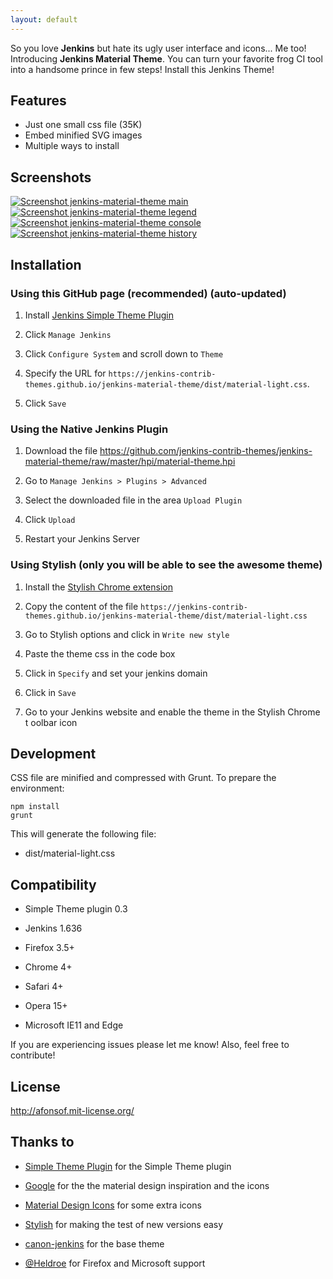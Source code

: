 ```yaml
---
layout: default
---
```


So you love **Jenkins** but hate its ugly user interface and icons... Me too! Introducing **Jenkins Material Theme**.
You can turn your favorite frog CI tool into a handsome prince in few steps! Install this Jenkins Theme!  
 
## Features
* Just one small css file (35K)
* Embed minified SVG images
* Multiple ways to install

## Screenshots
[![Screenshot jenkins-material-theme main](http://jenkins-contrib-themes.github.io/jenkins-material-theme/images/screenshot-jenkins-theme-material-main.png)](http://jenkins-contrib-themes.github.io/jenkins-material-theme/images/screenshot-jenkins-theme-material-main-large.png)      [![Screenshot jenkins-material-theme legend](http://jenkins-contrib-themes.github.io/jenkins-material-theme/images/screenshot-jenkins-theme-material-legend.png)](http://jenkins-contrib-themes.github.io/jenkins-material-theme/images/screenshot-jenkins-theme-material-legend-large.png) [![Screenshot jenkins-material-theme console](http://jenkins-contrib-themes.github.io/jenkins-material-theme/images/screenshot-jenkins-theme-material-console.png)](http://jenkins-contrib-themes.github.io/jenkins-material-theme/images/screenshot-jenkins-theme-material-console-large.png)
[![Screenshot jenkins-material-theme history](http://jenkins-contrib-themes.github.io/jenkins-material-theme/images/screenshot-jenkins-theme-material-history.png)](http://jenkins-contrib-themes.github.io/jenkins-material-theme/images/screenshot-jenkins-theme-material-history-large.png)
## Installation 

### Using this GitHub page (recommended) (auto-updated)

1. Install [Jenkins Simple Theme Plugin][simple]

1. Click `Manage Jenkins`

1. Click `Configure System` and scroll down to `Theme`

1. Specify the URL for `https://jenkins-contrib-themes.github.io/jenkins-material-theme/dist/material-light.css`.

1. Click `Save`


### Using the Native Jenkins Plugin

1. Download the file https://github.com/jenkins-contrib-themes/jenkins-material-theme/raw/master/hpi/material-theme.hpi

1. Go to `Manage Jenkins > Plugins > Advanced`

1. Select the downloaded file in the area `Upload Plugin`

1. Click `Upload`

1. Restart your Jenkins Server


### Using Stylish (only you will be able to see the awesome theme)

1. Install the [Stylish Chrome extension][stylish]

1. Copy the content of the file `https://jenkins-contrib-themes.github.io/jenkins-material-theme/dist/material-light.css`

1. Go to Stylish options and click in `Write new style`

1. Paste the theme css in the code box

1. Click in `Specify` and set your jenkins domain

1. Click in `Save`

1. Go to your Jenkins website and enable the theme in the Stylish Chrome t  oolbar icon


## Development

CSS file are minified and compressed with Grunt. To prepare the environment:

```
npm install
grunt
```

This will generate the following file:
- dist/material-light.css

## Compatibility
- Simple Theme plugin 0.3

- Jenkins 1.636

- Firefox 3.5+

- Chrome 4+

- Safari 4+

- Opera 15+

- Microsoft IE11 and Edge


If you are experiencing issues please let me know! Also, feel free to contribute!

## License
http://afonsof.mit-license.org/

## Thanks to

- [Simple Theme Plugin][simple] for the Simple Theme plugin

- [Google][google] for the the material design inspiration and the icons

- [Material Design Icons][material-design-icons] for some extra icons

- [Stylish][stylish] for making the test of new versions easy

- [canon-jenkins][canon-jenkins] for the base theme

- [@Heldroe][heldroe] for Firefox and Microsoft support

[simple]: https://wiki.jenkins-ci.org/display/JENKINS/Simple+Theme+Plugin
[google]: https://www.google.com/design/spec/material-design/introduction.html
[material-design-icons]: https://materialdesignicons.com/
[stylish]: https://chrome.google.com/webstore/detail/stylish/fjnbnpbmkenffdnngjfgmeleoegfcffe
[canon-jenkins]: https://github.com/rackerlabs/canon-jenkins
[heldroe]: https://github.com/Heldroe
